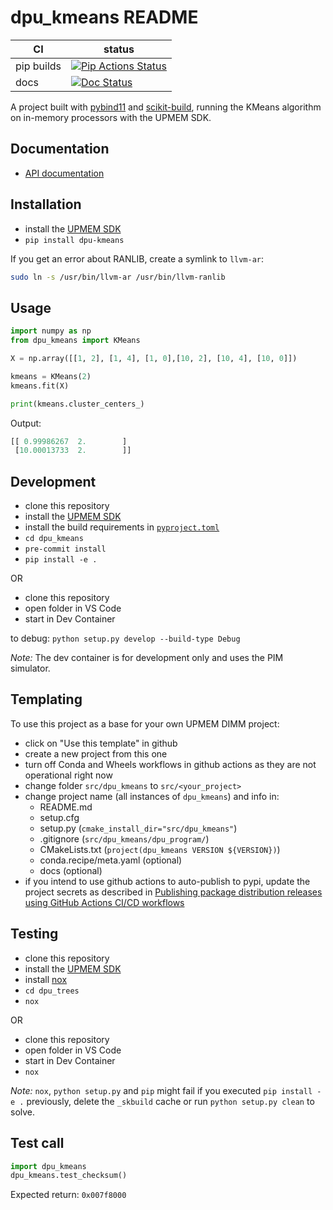 dpu_kmeans README
=================

| CI         | status                                                       |
| ---------- | ------------------------------------------------------------ |
| pip builds | [![Pip Actions Status][actions-pip-badge]][actions-pip-link] |
| docs       | [![Doc Status][actions-docs-badge]][actions-docs-link]       |

A project built with [pybind11](https://github.com/pybind/pybind11) and [scikit-build](https://github.com/scikit-build/scikit-build), running the KMeans algorithm on in-memory processors with the UPMEM SDK.

[actions-pip-link]:        https://github.com/upmem/dpu_kmeans/actions?query=workflow%3APip
[actions-pip-badge]:       https://github.com/upmem/dpu_kmeans/workflows/Pip/badge.svg
[actions-docs-link]:       https://github.com/upmem/dpu_kmeans/actions?query=workflow%3Adocumentation
[actions-docs-badge]:      https://github.com/upmem/dpu_kmeans/workflows/documentation/badge.svg

Documentation
-------------

- [API documentation](https://upmem.github.io/dpu_kmeans/)

Installation
------------

- install the [UPMEM SDK](https://sdk.upmem.com/)
- `pip install dpu-kmeans`

If you get an error about RANLIB, create a symlink to `llvm-ar`:

```bash
sudo ln -s /usr/bin/llvm-ar /usr/bin/llvm-ranlib
```

Usage
-----

```python
import numpy as np
from dpu_kmeans import KMeans

X = np.array([[1, 2], [1, 4], [1, 0],[10, 2], [10, 4], [10, 0]])

kmeans = KMeans(2)
kmeans.fit(X)

print(kmeans.cluster_centers_)
```

Output:

```python
[[ 0.99986267  2.        ]
 [10.00013733  2.        ]]
```

Development
-----------

- clone this repository
- install the [UPMEM SDK](https://sdk.upmem.com/)
- install the build requirements in [`pyproject.toml`](pyproject.toml)
- `cd dpu_kmeans`
- `pre-commit install`
- `pip install -e .`

OR

- clone this repository
- open folder in VS Code
- start in Dev Container

to debug: `python setup.py develop --build-type Debug`

*Note:* The dev container is for development only and uses the PIM simulator.

Templating
----------

To use this project as a base for your own UPMEM DIMM project:

- click on "Use this template" in github
- create a new project from this one
- turn off Conda and Wheels workflows in github actions as they are not operational right now
- change folder `src/dpu_kmeans` to `src/<your_project>`
- change project name (all instances of `dpu_kmeans`) and info in:
  - README.md
  - setup.cfg
  - setup.py (`cmake_install_dir="src/dpu_kmeans"`)
  - .gitignore (`src/dpu_kmeans/dpu_program/`)
  - CMakeLists.txt (`project(dpu_kmeans VERSION ${VERSION})`)
  - conda.recipe/meta.yaml (optional)
  - docs (optional)
- if you intend to use github actions to auto-publish to pypi, update the project secrets as described in [Publishing package distribution releases using GitHub Actions CI/CD workflows](https://packaging.python.org/guides/publishing-package-distribution-releases-using-github-actions-ci-cd-workflows/)

Testing
-------

- clone this repository
- install the [UPMEM SDK](https://sdk.upmem.com/)
- install [nox](https://nox.thea.codes/)
- `cd dpu_trees`
- `nox`

OR

- clone this repository
- open folder in VS Code
- start in Dev Container
- `nox`

*Note:* `nox`, `python setup.py` and `pip` might fail if you executed `pip install -e .` previously, delete the `_skbuild` cache or run `python setup.py clean` to solve.

Test call
---------

```python
import dpu_kmeans
dpu_kmeans.test_checksum()
```

Expected return: `0x007f8000`
